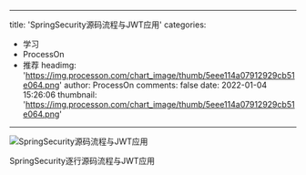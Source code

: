 
---
title: 'SpringSecurity源码流程与JWT应用'
categories: 
 - 学习
 - ProcessOn
 - 推荐
headimg: 'https://img.processon.com/chart_image/thumb/5eee114a07912929cb51e064.png'
author: ProcessOn
comments: false
date: 2022-01-04 15:26:06
thumbnail: 'https://img.processon.com/chart_image/thumb/5eee114a07912929cb51e064.png'
---

<div>   
<img class="thumb" alt="SpringSecurity源码流程与JWT应用" src="https://img.processon.com/chart_image/thumb/5eee114a07912929cb51e064.png" referrerpolicy="no-referrer">
<p>SpringSecurity逐行源码流程与JWT应用</p>  
</div>
            
